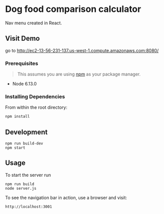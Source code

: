 # Dog food comparison calculator
Nav menu created in React.

## Visit Demo
go to http://ec2-13-56-231-137.us-west-1.compute.amazonaws.com:8080/

### Prerequisites

> This assumes you are using [npm](https://www.npmjs.com/) as your package manager.

- Node 6.13.0

### Installing Dependencies

From within the root directory:

```sh
npm install
```

## Development

```
npm run build-dev
npm start
```

## Usage

To start the server run
```
npm run build
node server.js
```
To see the navigation bar in action, use a browser and visit:
```
http://localhost:3001
```
